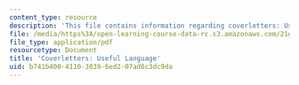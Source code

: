 ```yaml
---
content_type: resource
description: 'This file contains information regarding coverletters: Useful language.'
file: /media/https%3A/open-learning-course-data-rc.s3.amazonaws.com/21g-228-advanced-workshop-in-writing-for-social-sciences-and-architecture-els-spring-2007/b741b400411030396ed207ad6c3dc9da_MIT21G.228S07_cover_letter.pdf
file_type: application/pdf
resourcetype: Document
title: 'Coverletters: Useful Language'
uid: b741b400-4110-3039-6ed2-07ad6c3dc9da
---
```

